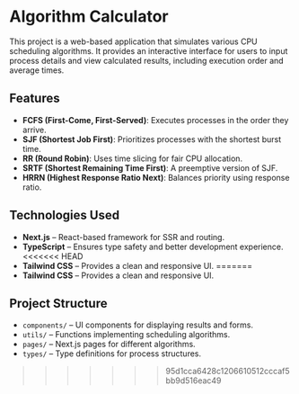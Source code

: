 # Algorithm Calculator

This project is a web-based application that simulates various CPU scheduling algorithms. It provides an interactive interface for users to input process details and view calculated results, including execution order and average times.

## Features
- **FCFS (First-Come, First-Served)**: Executes processes in the order they arrive.
- **SJF (Shortest Job First)**: Prioritizes processes with the shortest burst time.
- **RR (Round Robin)**: Uses time slicing for fair CPU allocation.
- **SRTF (Shortest Remaining Time First)**: A preemptive version of SJF.
- **HRRN (Highest Response Ratio Next)**: Balances priority using response ratio.

## Technologies Used
- **Next.js** – React-based framework for SSR and routing.
- **TypeScript** – Ensures type safety and better development experience.
<<<<<<< HEAD
- **Tailwind CSS** – Provides a clean and responsive UI.
=======
- **Tailwind CSS** – Provides a clean and responsive UI.

## Project Structure
- `components/` – UI components for displaying results and forms.
- `utils/` – Functions implementing scheduling algorithms.
- `pages/` – Next.js pages for different algorithms.
- `types/` – Type definitions for process structures.
>>>>>>> 95d1cca6428c1206610512cccaf5bb9d516eac49
